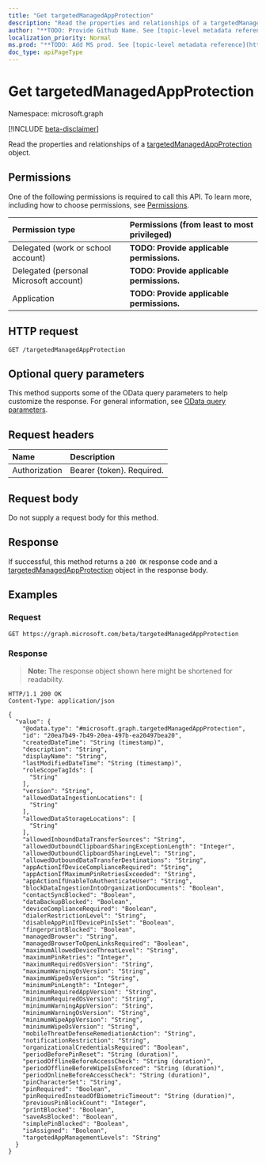 ```yaml
---
title: "Get targetedManagedAppProtection"
description: "Read the properties and relationships of a targetedManagedAppProtection object."
author: "**TODO: Provide Github Name. See [topic-level metadata reference](https://msgo.azurewebsites.net/add/document/guidelines/metadata.html#topic-level-metadata)**"
localization_priority: Normal
ms.prod: "**TODO: Add MS prod. See [topic-level metadata reference](https://msgo.azurewebsites.net/add/document/guidelines/metadata.html#topic-level-metadata)**"
doc_type: apiPageType
---
```


# Get targetedManagedAppProtection
Namespace: microsoft.graph

[!INCLUDE [beta-disclaimer](../../includes/beta-disclaimer.md)]

Read the properties and relationships of a [targetedManagedAppProtection](../resources/targetedmanagedappprotection.md) object.

## Permissions
One of the following permissions is required to call this API. To learn more, including how to choose permissions, see [Permissions](/graph/permissions-reference).

|Permission type|Permissions (from least to most privileged)|
|:---|:---|
|Delegated (work or school account)|**TODO: Provide applicable permissions.**|
|Delegated (personal Microsoft account)|**TODO: Provide applicable permissions.**|
|Application|**TODO: Provide applicable permissions.**|

## HTTP request

<!-- {
  "blockType": "ignored"
}
-->
``` http
GET /targetedManagedAppProtection
```

## Optional query parameters
This method supports some of the OData query parameters to help customize the response. For general information, see [OData query parameters](/graph/query-parameters).

## Request headers
|Name|Description|
|:---|:---|
|Authorization|Bearer {token}. Required.|

## Request body
Do not supply a request body for this method.

## Response

If successful, this method returns a `200 OK` response code and a [targetedManagedAppProtection](../resources/targetedmanagedappprotection.md) object in the response body.

## Examples

### Request
<!-- {
  "blockType": "request",
  "name": "get_targetedmanagedappprotection"
}
-->
``` http
GET https://graph.microsoft.com/beta/targetedManagedAppProtection
```


### Response
>**Note:** The response object shown here might be shortened for readability.
<!-- {
  "blockType": "response",
  "truncated": true,
  "@odata.type": "microsoft.graph.targetedManagedAppProtection"
}
-->
``` http
HTTP/1.1 200 OK
Content-Type: application/json

{
  "value": {
    "@odata.type": "#microsoft.graph.targetedManagedAppProtection",
    "id": "20ea7b49-7b49-20ea-497b-ea20497bea20",
    "createdDateTime": "String (timestamp)",
    "description": "String",
    "displayName": "String",
    "lastModifiedDateTime": "String (timestamp)",
    "roleScopeTagIds": [
      "String"
    ],
    "version": "String",
    "allowedDataIngestionLocations": [
      "String"
    ],
    "allowedDataStorageLocations": [
      "String"
    ],
    "allowedInboundDataTransferSources": "String",
    "allowedOutboundClipboardSharingExceptionLength": "Integer",
    "allowedOutboundClipboardSharingLevel": "String",
    "allowedOutboundDataTransferDestinations": "String",
    "appActionIfDeviceComplianceRequired": "String",
    "appActionIfMaximumPinRetriesExceeded": "String",
    "appActionIfUnableToAuthenticateUser": "String",
    "blockDataIngestionIntoOrganizationDocuments": "Boolean",
    "contactSyncBlocked": "Boolean",
    "dataBackupBlocked": "Boolean",
    "deviceComplianceRequired": "Boolean",
    "dialerRestrictionLevel": "String",
    "disableAppPinIfDevicePinIsSet": "Boolean",
    "fingerprintBlocked": "Boolean",
    "managedBrowser": "String",
    "managedBrowserToOpenLinksRequired": "Boolean",
    "maximumAllowedDeviceThreatLevel": "String",
    "maximumPinRetries": "Integer",
    "maximumRequiredOsVersion": "String",
    "maximumWarningOsVersion": "String",
    "maximumWipeOsVersion": "String",
    "minimumPinLength": "Integer",
    "minimumRequiredAppVersion": "String",
    "minimumRequiredOsVersion": "String",
    "minimumWarningAppVersion": "String",
    "minimumWarningOsVersion": "String",
    "minimumWipeAppVersion": "String",
    "minimumWipeOsVersion": "String",
    "mobileThreatDefenseRemediationAction": "String",
    "notificationRestriction": "String",
    "organizationalCredentialsRequired": "Boolean",
    "periodBeforePinReset": "String (duration)",
    "periodOfflineBeforeAccessCheck": "String (duration)",
    "periodOfflineBeforeWipeIsEnforced": "String (duration)",
    "periodOnlineBeforeAccessCheck": "String (duration)",
    "pinCharacterSet": "String",
    "pinRequired": "Boolean",
    "pinRequiredInsteadOfBiometricTimeout": "String (duration)",
    "previousPinBlockCount": "Integer",
    "printBlocked": "Boolean",
    "saveAsBlocked": "Boolean",
    "simplePinBlocked": "Boolean",
    "isAssigned": "Boolean",
    "targetedAppManagementLevels": "String"
  }
}
```

